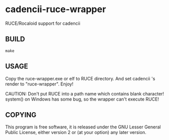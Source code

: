 cadencii-ruce-wrapper
=====================

RUCE/Rocaloid support for cadencii

BUILD
-------
`make`

USAGE
-------
Copy the ruce-wrapper.exe or elf to RUCE directory. And set cadencii 's render to "ruce-wrapper". Enjoy!

CAUTION: Don't put RUCE into a path name which contains blank character! system() on Windows has some bug, so the wrapper can't execute RUCE!


COPYING
-------
This program is free software, it is released under the GNU Lesser General Public License, either version 2 or (at your
option) any later version.

